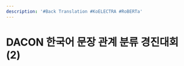 ```yaml
---
description: '#Back Translation #KoELECTRA #RoBERTa'
---
```


# DACON 한국어 문장 관계 분류 경진대회 (2)

<figure><img src="../../../.gitbook/assets/DACON 한국어 문장 관계 분류 경진대회 (2)_페이지_01.jpg" alt=""><figcaption></figcaption></figure>

<figure><img src="../../../.gitbook/assets/DACON 한국어 문장 관계 분류 경진대회 (2)_페이지_02.jpg" alt=""><figcaption></figcaption></figure>

<figure><img src="../../../.gitbook/assets/DACON 한국어 문장 관계 분류 경진대회 (2)_페이지_03.jpg" alt=""><figcaption></figcaption></figure>

<figure><img src="../../../.gitbook/assets/DACON 한국어 문장 관계 분류 경진대회 (2)_페이지_04.jpg" alt=""><figcaption></figcaption></figure>

<figure><img src="../../../.gitbook/assets/DACON 한국어 문장 관계 분류 경진대회 (2)_페이지_05.jpg" alt=""><figcaption></figcaption></figure>

<figure><img src="../../../.gitbook/assets/DACON 한국어 문장 관계 분류 경진대회 (2)_페이지_06.jpg" alt=""><figcaption></figcaption></figure>

<figure><img src="../../../.gitbook/assets/DACON 한국어 문장 관계 분류 경진대회 (2)_페이지_07.jpg" alt=""><figcaption></figcaption></figure>

<figure><img src="../../../.gitbook/assets/DACON 한국어 문장 관계 분류 경진대회 (2)_페이지_08 (1).jpg" alt=""><figcaption></figcaption></figure>

<figure><img src="../../../.gitbook/assets/DACON 한국어 문장 관계 분류 경진대회 (2)_페이지_09.jpg" alt=""><figcaption></figcaption></figure>

<figure><img src="../../../.gitbook/assets/DACON 한국어 문장 관계 분류 경진대회 (2)_페이지_10.jpg" alt=""><figcaption></figcaption></figure>

<figure><img src="../../../.gitbook/assets/DACON 한국어 문장 관계 분류 경진대회 (2)_페이지_11.jpg" alt=""><figcaption></figcaption></figure>

<figure><img src="../../../.gitbook/assets/DACON 한국어 문장 관계 분류 경진대회 (2)_페이지_12.jpg" alt=""><figcaption></figcaption></figure>

<figure><img src="../../../.gitbook/assets/DACON 한국어 문장 관계 분류 경진대회 (2)_페이지_13.jpg" alt=""><figcaption></figcaption></figure>

<figure><img src="../../../.gitbook/assets/DACON 한국어 문장 관계 분류 경진대회 (2)_페이지_14.jpg" alt=""><figcaption></figcaption></figure>

<figure><img src="../../../.gitbook/assets/DACON 한국어 문장 관계 분류 경진대회 (2)_페이지_15.jpg" alt=""><figcaption></figcaption></figure>

<figure><img src="../../../.gitbook/assets/DACON 한국어 문장 관계 분류 경진대회 (2)_페이지_16.jpg" alt=""><figcaption></figcaption></figure>

<figure><img src="../../../.gitbook/assets/DACON 한국어 문장 관계 분류 경진대회 (2)_페이지_17.jpg" alt=""><figcaption></figcaption></figure>

<figure><img src="../../../.gitbook/assets/DACON 한국어 문장 관계 분류 경진대회 (2)_페이지_18 (1).jpg" alt=""><figcaption></figcaption></figure>

<figure><img src="../../../.gitbook/assets/DACON 한국어 문장 관계 분류 경진대회 (2)_페이지_19.jpg" alt=""><figcaption></figcaption></figure>

<figure><img src="../../../.gitbook/assets/DACON 한국어 문장 관계 분류 경진대회 (2)_페이지_20.jpg" alt=""><figcaption></figcaption></figure>

<figure><img src="../../../.gitbook/assets/DACON 한국어 문장 관계 분류 경진대회 (2)_페이지_21.jpg" alt=""><figcaption></figcaption></figure>

<figure><img src="../../../.gitbook/assets/DACON 한국어 문장 관계 분류 경진대회 (2)_페이지_22.jpg" alt=""><figcaption></figcaption></figure>
